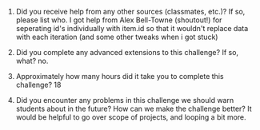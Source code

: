 1) Did you receive help from any other sources (classmates, etc.)? If so, please list who.
I got help from Alex Bell-Towne (shoutout!) for seperating id's individually with item.id so that it wouldn't replace data with each iteration (and some other tweaks when i got stuck)


2) Did you complete any advanced extensions to this challenge? If so, what?
no.

3) Approximately how many hours did it take you to complete this challenge?
18

4) Did you encounter any problems in this challenge we should warn students about in the future? How can we make the challenge better?
It would be helpful to go over scope of projects, and looping a bit more.